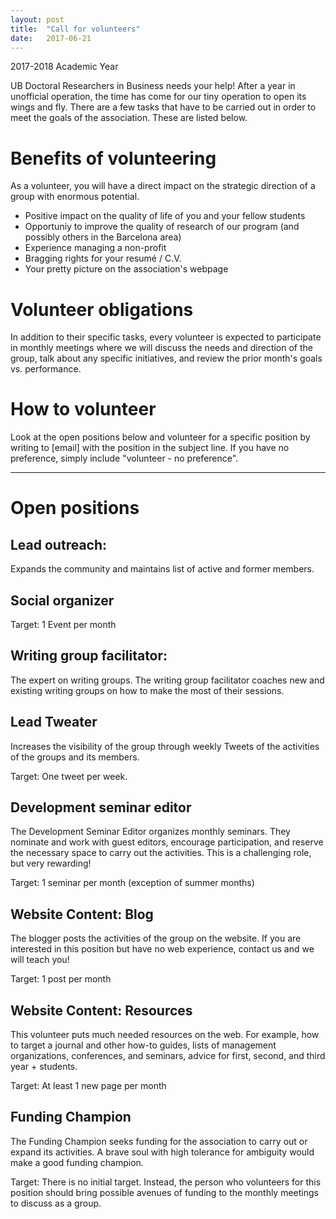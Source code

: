 ```yaml
---
layout: post
title:  "Call for volunteers"
date:   2017-06-21
---
```


2017-2018 Academic Year

UB Doctoral Researchers in Business needs your help! After a year in unofficial operation, the time has come for our tiny operation to open its wings and fly. There are a few tasks that have to be carried out in order to meet the goals of the association. These are listed below. 


# Benefits of volunteering

As a volunteer, you will have a direct impact on the strategic direction of a group with enormous potential. 
 - Positive impact on the quality of life of you and your fellow students
 - Opportuniy to improve the quality of research of our program (and possibly others in the Barcelona area)
 - Experience managing a non-profit
 - Bragging rights for your resumé / C.V.
 - Your pretty picture on the association's webpage

# Volunteer obligations

In addition to their specific tasks, every volunteer is expected to participate in monthly meetings where we will discuss the needs and direction of the group, talk about any specific initiatives, and review the prior month's goals vs. performance.

# How to volunteer

Look at the open positions below and volunteer for a specific position by writing to [email] with the position in the subject line. If you have no preference, simply include "volunteer - no preference". 

---------

# Open positions

## Lead outreach: 

Expands the community and maintains list of active and former members. 

## Social organizer 

Target: 1 Event per month

## Writing group facilitator: 

The expert on writing groups. The writing group facilitator coaches new and existing writing groups on how to make the most of their sessions.

## Lead Tweater

Increases the visibility of the group through weekly Tweets of the activities of the groups and its members.

Target: One tweet per week.

## Development seminar editor

The Development Seminar Editor organizes monthly seminars. They nominate and work with guest editors, encourage participation, and reserve the necessary space to carry out the activities. This is a challenging role, but very rewarding!

Target: 1 seminar per month (exception of summer months)

## Website Content: Blog

The blogger posts the activities of the group on the website. If you are interested in this position but have no web experience, contact us and we will teach you!

Target: 1 post per month

## Website Content: Resources 

This volunteer puts much needed resources on the web. For example, how to target a journal and other how-to guides, lists of management organizations, conferences, and seminars, advice for first, second, and third year + students.

Target: At least 1 new page per month

## Funding Champion

The Funding Champion seeks funding for the association to carry out or expand its activities. A brave soul with high tolerance for ambiguity would make a good funding champion.

Target: There is no initial target. Instead, the person who volunteers for this position should bring possible avenues of funding to the monthly meetings to discuss as a group.  
